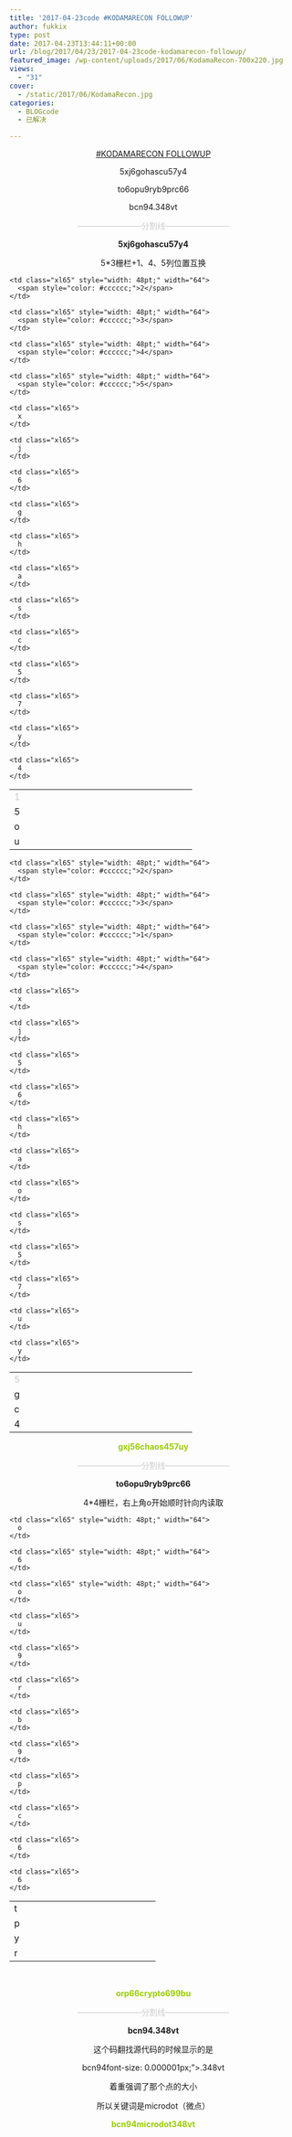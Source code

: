 ```yaml
---
title: '2017-04-23code #KODAMARECON FOLLOWUP'
author: fukkix
type: post
date: 2017-04-23T13:44:11+00:00
url: /blog/2017/04/23/2017-04-23code-kodamarecon-followup/
featured_image: /wp-content/uploads/2017/06/KodamaRecon-700x220.jpg
views:
  - "31"
cover:
  - /static/2017/06/KodamaRecon.jpg
categories:
  - BLOGcode
  - 已解决

---
```

<p style="text-align: center;">
  <a href="http://investigate.ingress.com/2017/04/23/kodamarecon-followup/" target="_blank" rel="noopener">#KODAMARECON FOLLOWUP</a>
</p>

<p style="text-align: center;">
  5xj6gohascu57y4
</p>

<p style="text-align: center;">
  to6opu9ryb9prc66
</p>

<p style="text-align: center;">
  bcn94.348vt<!--more-->
</p>

<p style="text-align: center;">
  <span style="color: #cccccc;">————————分割线————————</span>
</p>

<p style="text-align: center;">
  <strong>5xj6gohascu57y4</strong>
</p>

<p style="text-align: center;">
  5*3栅栏+1、4、5列位置互换
</p>

<table class=" aligncenter" style="border-collapse: collapse; width: 240pt;" border="0" width="320" cellspacing="0" cellpadding="0">
  <colgroup> <col style="width: 48pt;" span="5" width="64" /> </colgroup> <tr style="height: 13.8pt;">
    <td class="xl65" style="height: 13.8pt; width: 48pt;" width="64" height="18">
      <span style="color: #cccccc;">1</span>
    </td>
    
    <td class="xl65" style="width: 48pt;" width="64">
      <span style="color: #cccccc;">2</span>
    </td>
    
    <td class="xl65" style="width: 48pt;" width="64">
      <span style="color: #cccccc;">3</span>
    </td>
    
    <td class="xl65" style="width: 48pt;" width="64">
      <span style="color: #cccccc;">4</span>
    </td>
    
    <td class="xl65" style="width: 48pt;" width="64">
      <span style="color: #cccccc;">5</span>
    </td>
  </tr>
  
  <tr style="height: 13.8pt;">
    <td class="xl65" style="height: 13.8pt;" height="18">
      5
    </td>
    
    <td class="xl65">
      x
    </td>
    
    <td class="xl65">
      j
    </td>
    
    <td class="xl65">
      6
    </td>
    
    <td class="xl65">
      g
    </td>
  </tr>
  
  <tr style="height: 13.8pt;">
    <td class="xl65" style="height: 13.8pt;" height="18">
      o
    </td>
    
    <td class="xl65">
      h
    </td>
    
    <td class="xl65">
      a
    </td>
    
    <td class="xl65">
      s
    </td>
    
    <td class="xl65">
      c
    </td>
  </tr>
  
  <tr style="height: 13.8pt;">
    <td class="xl65" style="height: 13.8pt;" height="18">
      u
    </td>
    
    <td class="xl65">
      5
    </td>
    
    <td class="xl65">
      7
    </td>
    
    <td class="xl65">
      y
    </td>
    
    <td class="xl65">
      4
    </td>
  </tr>
</table>

<table class=" aligncenter" style="border-collapse: collapse; width: 240pt;" border="0" width="320" cellspacing="0" cellpadding="0">
  <colgroup> <col style="width: 48pt;" span="5" width="64" /> </colgroup> <tr style="height: 13.8pt;">
    <td class="xl65" style="height: 13.8pt; width: 48pt;" width="64" height="18">
      <span style="color: #cccccc;">5</span>
    </td>
    
    <td class="xl65" style="width: 48pt;" width="64">
      <span style="color: #cccccc;">2</span>
    </td>
    
    <td class="xl65" style="width: 48pt;" width="64">
      <span style="color: #cccccc;">3</span>
    </td>
    
    <td class="xl65" style="width: 48pt;" width="64">
      <span style="color: #cccccc;">1</span>
    </td>
    
    <td class="xl65" style="width: 48pt;" width="64">
      <span style="color: #cccccc;">4</span>
    </td>
  </tr>
  
  <tr style="height: 13.8pt;">
    <td class="xl65" style="height: 13.8pt;" height="18">
      g
    </td>
    
    <td class="xl65">
      x
    </td>
    
    <td class="xl65">
      j
    </td>
    
    <td class="xl65">
      5
    </td>
    
    <td class="xl65">
      6
    </td>
  </tr>
  
  <tr style="height: 13.8pt;">
    <td class="xl65" style="height: 13.8pt;" height="18">
      c
    </td>
    
    <td class="xl65">
      h
    </td>
    
    <td class="xl65">
      a
    </td>
    
    <td class="xl65">
      o
    </td>
    
    <td class="xl65">
      s
    </td>
  </tr>
  
  <tr style="height: 13.8pt;">
    <td class="xl65" style="height: 13.8pt;" height="18">
      4
    </td>
    
    <td class="xl65">
      5
    </td>
    
    <td class="xl65">
      7
    </td>
    
    <td class="xl65">
      u
    </td>
    
    <td class="xl65">
      y
    </td>
  </tr>
</table>

<p style="text-align: center;">
  <span style="color: #99cc00;"><strong>gxj56chaos457uy</strong></span>
</p>

<p style="text-align: center;">
  <span style="color: #cccccc;">————————分割线————————</span>
</p>

<p style="text-align: center;">
  <strong>to6opu9ryb9prc66</strong>
</p>

<p style="text-align: center;">
  4*4栅栏，右上角o开始顺时针向内读取
</p>

<table class=" aligncenter" style="border-collapse: collapse; width: 192pt;" border="0" width="256" cellspacing="0" cellpadding="0">
  <colgroup> <col style="width: 48pt;" span="4" width="64" /> </colgroup> <tr style="height: 13.8pt;">
    <td class="xl65" style="height: 13.8pt; width: 48pt;" width="64" height="18">
      t
    </td>
    
    <td class="xl65" style="width: 48pt;" width="64">
      o
    </td>
    
    <td class="xl65" style="width: 48pt;" width="64">
      6
    </td>
    
    <td class="xl65" style="width: 48pt;" width="64">
      o
    </td>
  </tr>
  
  <tr style="height: 13.8pt;">
    <td class="xl65" style="height: 13.8pt;" height="18">
      p
    </td>
    
    <td class="xl65">
      u
    </td>
    
    <td class="xl65">
      9
    </td>
    
    <td class="xl65">
      r
    </td>
  </tr>
  
  <tr style="height: 13.8pt;">
    <td class="xl65" style="height: 13.8pt;" height="18">
      y
    </td>
    
    <td class="xl65">
      b
    </td>
    
    <td class="xl65">
      9
    </td>
    
    <td class="xl65">
      p
    </td>
  </tr>
  
  <tr style="height: 13.8pt;">
    <td class="xl65" style="height: 13.8pt;" height="18">
      r
    </td>
    
    <td class="xl65">
      c
    </td>
    
    <td class="xl65">
      6
    </td>
    
    <td class="xl65">
      6
    </td>
  </tr>
</table>

&nbsp;

<p style="text-align: center;">
  <span style="color: #99cc00;"><strong>orp66crypto699bu</strong></span>
</p>

<p style="text-align: center;">
  <span style="color: #cccccc;">————————分割线————————</span>
</p>

<p style="text-align: center;">
  <strong>bcn94.348vt</strong>
</p>

<p style="text-align: center;">
  这个码翻找源代码的时候显示的是
</p>

<p style="text-align: center;">
  <span style=&#8221;font-size: 1px;&#8221;>bcn94<span style=&#8221;<span style="color: #ff6600;">font-size: 0.000001px</span>;&#8221;>.</span>348vt</span></p>
</p>

<p style="text-align: center;">
  着重强调了那个点的大小
</p>

<p style="text-align: center;">
  所以关键词是microdot（微点）
</p>

<p style="text-align: center;">
  <span style="color: #99cc00;"><strong>bcn94microdot348vt</strong></span>
</p>

&nbsp;

&nbsp;